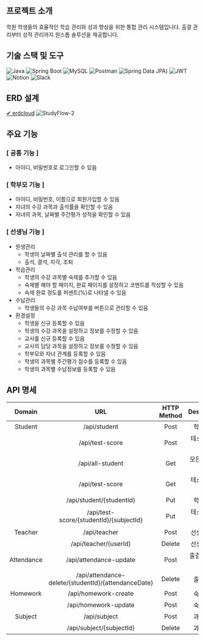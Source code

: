## 프로젝트 소개
학원 학생들의 효율적인 학습 관리와 성과 향상을 위한 통합 관리 시스템입니다. 출결 관리부터 성적 관리까지 원스톱 솔루션을 제공합니다.

## 기술 스택 및 도구
![Java](https://img.shields.io/badge/Java-007396?style=flat-square&logo=java&logoColor=white)
![Spring Boot](https://img.shields.io/badge/Spring%20Boot-6DB33F?style=flat-square&logo=spring-boot&logoColor=white)
![MySQL](https://img.shields.io/badge/MySQL-4479A1?style=flat-square&logo=mysql&logoColor=white)
![Postman](https://img.shields.io/badge/Postman-FF6C37?style=flat-square&logo=postman&logoColor=white)
![Spring Data JPA](https://img.shields.io/badge/Spring%20Data%20JPA-6DB33F?style=flat-square&logo=spring-data-jpa&logoColor=white))
![JWT](https://img.shields.io/badge/Authentication-JWT-ff69b4?style=flat-square)
![Notion](https://img.shields.io/badge/Notion-000000?style=flat-square&logo=notion&logoColor=white)
![Slack](https://img.shields.io/badge/Slack-4A154B?style=flat-square&logo=slack&logoColor=white)

## ERD 설계
[✔︎ erdcloud](https://www.erdcloud.com/d/g7RwRrf2vAF5KagaY)
![StudyFlow-2](https://github.com/user-attachments/assets/bcd66d22-3a49-4f16-b1ce-284b68474354)

## 주요 기능
### [ 공통 기능 ]
- 아이디, 비밀번호로 로그인할 수 있음
### [ 학부모 기능 ]
- 아이디, 비밀번호, 이름으로 회원가입할 수 있음
- 자녀의 수강 과목과 출석률을 확인할 수 있음
- 자녀의 과목, 날짜별 주간평가 성적을 확인할 수 있음
### [ 선생님 기능 ]
- 원생관리
    - 학생의 날짜별 출석 관리를 할 수 있음
    - 출석, 결석, 지각, 조퇴
- 학습관리
    - 학생의 수강 과목별 숙제를 추가할 수 있음
    - 숙제별 해야 할 페이지, 완료 페이지를 설정하고 코멘트를 작성할 수 있음
    - 숙제 완료 정도를 퍼센트(%)로 나타낼 수 있음
- 수납관리
    - 학생들의 수강 과목 수납여부를 버튼으로 관리할 수 있음
- 환경설정
    - 학생을 신규 등록할 수 있음
    - 학생의 수강 과목을 설정하고 정보를 수정할 수 있음
    - 교사를 신규 등록할 수 있음
    - 교사의 담당 과목을 설정하고 정보를 수정할 수 있음
    - 학부모와 자녀 관계를 등록할 수 있음
    - 학생의 과목별 주간평가 점수를 등록할 수 있음
    - 학생의 과목별 수납정보를 등록할 수 있음

## API 명세
| Domain | URL | HTTP Method | Description |
| :-: | :-: | :-: | :-: |
| Student | /api/student | Post | 학생 추가 |
|| /api/test-score | Post | 테스트 점수 생성 |
|| /api/all-student | Get | 모든 학생 조회 |
|| /api/test-score | Get | 테스트 점수 조회 |
|| /api/student/{studentId} | Put | 학생 수정 |
|| /api/test-score/{studentId}/{subjectId} | Put | 테스트 점수 수정 |
| Teacher | /api/teacher | Post | 선생님 추가 |
|| /api/teacher/{userId} | Delete | 선생님 삭제 |
| Attendance | /api/attendance-update | Post | 출결 생성(수정) |
|| /api/attendance-delete/{studentId}/{attendanceDate} | Delete | 출결 삭제 |
| Homework | /api/homework-create | Post | 숙제 생성 |
|| /api/homework-update | Post | 숙제 수정 |
| Subject | /api/subject | Post | 과목 추가 |
|| /api/subject/{subjectId} | Delete | 과목 삭제 |
